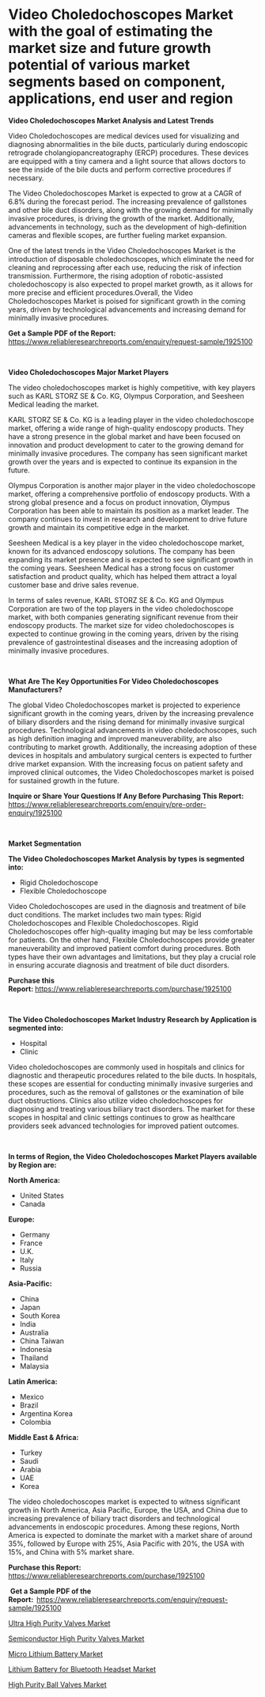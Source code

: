 <p><h1>Video Choledochoscopes Market with the goal of estimating the market size and future growth potential of various market segments based on component, applications, end user and region</h1></p><p><strong>Video Choledochoscopes Market Analysis and Latest Trends</strong></p>
<p><p>Video Choledochoscopes are medical devices used for visualizing and diagnosing abnormalities in the bile ducts, particularly during endoscopic retrograde cholangiopancreatography (ERCP) procedures. These devices are equipped with a tiny camera and a light source that allows doctors to see the inside of the bile ducts and perform corrective procedures if necessary.</p><p>The Video Choledochoscopes Market is expected to grow at a CAGR of 6.8% during the forecast period. The increasing prevalence of gallstones and other bile duct disorders, along with the growing demand for minimally invasive procedures, is driving the growth of the market. Additionally, advancements in technology, such as the development of high-definition cameras and flexible scopes, are further fueling market expansion.</p><p>One of the latest trends in the Video Choledochoscopes Market is the introduction of disposable choledochoscopes, which eliminate the need for cleaning and reprocessing after each use, reducing the risk of infection transmission. Furthermore, the rising adoption of robotic-assisted choledochoscopy is also expected to propel market growth, as it allows for more precise and efficient procedures.Overall, the Video Choledochoscopes Market is poised for significant growth in the coming years, driven by technological advancements and increasing demand for minimally invasive procedures.</p></p>
<p><strong>Get a Sample PDF of the Report:&nbsp;</strong> <a href="https://www.reliableresearchreports.com/enquiry/request-sample/1925100">https://www.reliableresearchreports.com/enquiry/request-sample/1925100</a></p>
<p>&nbsp;</p>
<p><strong>Video Choledochoscopes Major Market Players</strong></p>
<p><p>The video choledochoscopes market is highly competitive, with key players such as KARL STORZ SE & Co. KG, Olympus Corporation, and Seesheen Medical leading the market. </p><p>KARL STORZ SE & Co. KG is a leading player in the video choledochoscope market, offering a wide range of high-quality endoscopy products. They have a strong presence in the global market and have been focused on innovation and product development to cater to the growing demand for minimally invasive procedures. The company has seen significant market growth over the years and is expected to continue its expansion in the future.</p><p>Olympus Corporation is another major player in the video choledochoscope market, offering a comprehensive portfolio of endoscopy products. With a strong global presence and a focus on product innovation, Olympus Corporation has been able to maintain its position as a market leader. The company continues to invest in research and development to drive future growth and maintain its competitive edge in the market.</p><p>Seesheen Medical is a key player in the video choledochoscope market, known for its advanced endoscopy solutions. The company has been expanding its market presence and is expected to see significant growth in the coming years. Seesheen Medical has a strong focus on customer satisfaction and product quality, which has helped them attract a loyal customer base and drive sales revenue.</p><p>In terms of sales revenue, KARL STORZ SE & Co. KG and Olympus Corporation are two of the top players in the video choledochoscope market, with both companies generating significant revenue from their endoscopy products. The market size for video choledochoscopes is expected to continue growing in the coming years, driven by the rising prevalence of gastrointestinal diseases and the increasing adoption of minimally invasive procedures.</p></p>
<p>&nbsp;</p>
<p><strong>What Are The Key Opportunities For Video Choledochoscopes Manufacturers?</strong></p>
<p><p>The global Video Choledochoscopes market is projected to experience significant growth in the coming years, driven by the increasing prevalence of biliary disorders and the rising demand for minimally invasive surgical procedures. Technological advancements in video choledochoscopes, such as high definition imaging and improved maneuverability, are also contributing to market growth. Additionally, the increasing adoption of these devices in hospitals and ambulatory surgical centers is expected to further drive market expansion. With the increasing focus on patient safety and improved clinical outcomes, the Video Choledochoscopes market is poised for sustained growth in the future.</p></p>
<p><strong>Inquire or Share Your Questions If Any Before Purchasing This Report:</strong> <a href="https://www.reliableresearchreports.com/enquiry/pre-order-enquiry/1925100">https://www.reliableresearchreports.com/enquiry/pre-order-enquiry/1925100</a></p>
<p>&nbsp;</p>
<p><strong>Market Segmentation</strong></p>
<p><strong>The Video Choledochoscopes Market Analysis by types is segmented into:</strong></p>
<p><ul><li>Rigid Choledochoscope</li><li>Flexible Choledochoscope</li></ul></p>
<p><p>Video Choledochoscopes are used in the diagnosis and treatment of bile duct conditions. The market includes two main types: Rigid Choledochoscopes and Flexible Choledochoscopes. Rigid Choledochoscopes offer high-quality imaging but may be less comfortable for patients. On the other hand, Flexible Choledochoscopes provide greater maneuverability and improved patient comfort during procedures. Both types have their own advantages and limitations, but they play a crucial role in ensuring accurate diagnosis and treatment of bile duct disorders.</p></p>
<p><strong>Purchase this Report:&nbsp;</strong><a href="https://www.reliableresearchreports.com/purchase/1925100">https://www.reliableresearchreports.com/purchase/1925100</a></p>
<p>&nbsp;</p>
<p><strong>The Video Choledochoscopes Market Industry Research by Application is segmented into:</strong></p>
<p><ul><li>Hospital</li><li>Clinic</li></ul></p>
<p><p>Video choledochoscopes are commonly used in hospitals and clinics for diagnostic and therapeutic procedures related to the bile ducts. In hospitals, these scopes are essential for conducting minimally invasive surgeries and procedures, such as the removal of gallstones or the examination of bile duct obstructions. Clinics also utilize video choledochoscopes for diagnosing and treating various biliary tract disorders. The market for these scopes in hospital and clinic settings continues to grow as healthcare providers seek advanced technologies for improved patient outcomes.</p></p>
<p>&nbsp;</p>
<p><strong>In terms of Region, the Video Choledochoscopes Market Players available by Region are:</strong></p>
<p>
    <p> <strong> North America: </strong>
        <ul>
            <li>United States</li>
            <li>Canada</li>
        </ul>
        </p> 
    <p> <strong> Europe: </strong>
        <ul>
            <li>Germany</li>
            <li>France</li>
            <li>U.K.</li>
            <li>Italy</li>
            <li>Russia</li>
        </ul>
        </p> 
    <p> <strong> Asia-Pacific: </strong>
        <ul>
            <li>China</li>
            <li>Japan</li>
            <li>South Korea</li>
            <li>India</li>
            <li>Australia</li>
            <li>China Taiwan</li>
            <li>Indonesia</li>
            <li>Thailand</li>
            <li>Malaysia</li>
        </ul>
        </p> 
    <p> <strong> Latin America: </strong>
        <ul>
            <li>Mexico</li>
            <li>Brazil</li>
            <li>Argentina Korea</li>
            <li>Colombia</li>
        </ul>
        </p> 
    <p> <strong> Middle East & Africa: </strong>
        <ul>
            <li>Turkey</li>
            <li>Saudi</li>
            <li>Arabia</li>
            <li>UAE</li>
            <li>Korea</li>
        </ul>
    </p>
    </p>
<p><p>The video choledochoscopes market is expected to witness significant growth in North America, Asia Pacific, Europe, the USA, and China due to increasing prevalence of biliary tract disorders and technological advancements in endoscopic procedures. Among these regions, North America is expected to dominate the market with a market share of around 35%, followed by Europe with 25%, Asia Pacific with 20%, the USA with 15%, and China with 5% market share.</p></p>
<p><strong>Purchase this Report: </strong><a href="https://www.reliableresearchreports.com/purchase/1925100">https://www.reliableresearchreports.com/purchase/1925100</a></p>
<p>&nbsp;<strong>Get a Sample PDF of the Report:&nbsp;&nbsp;</strong><a href="https://www.reliableresearchreports.com/enquiry/request-sample/1925100">https://www.reliableresearchreports.com/enquiry/request-sample/1925100</a></p>
<p><strong></strong></p>
<p><p><a href="https://natural-crush-b99.notion.site/Ultra-High-Purity-Valves-Market-Analysis-and-Market-Size-Global-Industry-Overview-Market-Segmentat-017f12629e1b4e32aa7d9018ff48558c">Ultra High Purity Valves Market</a></p><p><a href="https://simplistic-meeting-7ee.notion.site/Semiconductor-High-Purity-Valves-Market-Growth-Market-Trends-COVID-19-Impact-and-Forecasts-for-pe-59017730406645929776d4ba33e97738">Semiconductor High Purity Valves Market</a></p><p><a href="https://view.publitas.com/reportprime-1/micro-lithium-battery-market-provides-a-comprehensive-analysis-including-a-macro-overview-of-the-market-as-well-as-micro-details-such-as-market-size-and-competitive-landscape/">Micro Lithium Battery Market</a></p><p><a href="https://view.publitas.com/reportprime-1/global-lithium-battery-for-bluetooth-headset-market-by-types-applications-and-major-players-with-regional-growth-rate-analysis-and-development-situation-from-2024-to-2031/">Lithium Battery for Bluetooth Headset Market</a></p><p><a href="https://zircon-bluebell-299.notion.site/High-Purity-Ball-Valves-Market-Size-Market-Share-and-Global-Market-Analysis-Report-2024-2031-37d0fb579fc8430bbcb73001d3ee995a">High Purity Ball Valves Market</a></p></p>